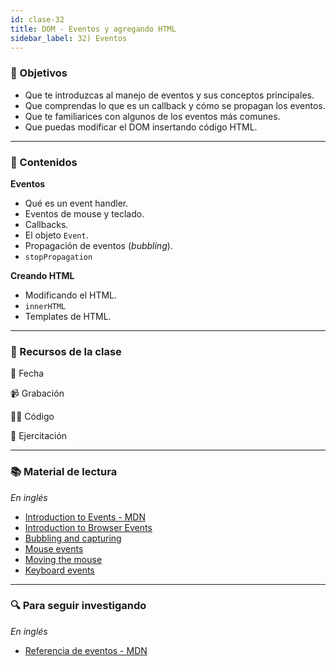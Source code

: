 ```yaml
---
id: clase-32
title: DOM - Eventos y agregando HTML
sidebar_label: 32) Eventos
---
```


### 🏁 Objetivos

- Que te introduzcas al manejo de eventos y sus conceptos principales.
- Que comprendas lo que es un callback y cómo se propagan los eventos.
- Que te familiarices con algunos de los eventos más comunes.
- Que puedas modificar el DOM insertando código HTML.

---

### 📝 Contenidos

**Eventos**

- Qué es un event handler.
- Eventos de mouse y teclado.
- Callbacks.
- El objeto `Event`.
- Propagación de eventos (_bubbling_).
- `stopPropagation`

**Creando HTML**

- Modificando el HTML.
- `innerHTML`
- Templates de HTML.

---

### 🚀 Recursos de la clase

📆 Fecha

📹 Grabación

👩‍💻 Código

💪 Ejercitación

---

### 📚 Material de lectura

_En inglés_

- [Introduction to Events - MDN](https://developer.mozilla.org/en-US/docs/Learn/JavaScript/Building_blocks/Events)
- [Introduction to Browser Events](https://javascript.info/introduction-browser-events)
- [Bubbling and capturing](https://javascript.info/bubbling-and-capturing)
- [Mouse events](https://javascript.info/mouse-events-basics)
- [Moving the mouse](https://javascript.info/mousemove-mouseover-mouseout-mouseenter-mouseleave)
- [Keyboard events](https://javascript.info/keyboard-events)

---

### 🔍 Para seguir investigando

_En inglés_

- [Referencia de eventos - MDN](https://developer.mozilla.org/en-US/docs/Web/Events)

